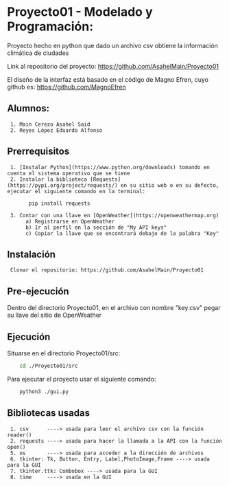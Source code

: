 # Proyecto01 - Modelado y Programación:
Proyecto hecho en python que dado un archivo csv obtiene la información climática de ciudades

Link al repositorio del proyecto: https://github.com/AsahelMain/Proyecto01

El diseño de la interfaz está basado en el código de Magno Efren, cuyo github es: https://github.com/MagnoEfren

## Alumnos:
     1. Main Cerezo Asahel Said
     2. Reyes López Eduardo Alfonso

## Prerrequisitos
     1. [Instalar Python](https://www.python.org/downloads) tomando en cuenta el sistema operativo que se tiene 
     2. Instalar la biblioteca [Requests](https://pypi.org/project/requests/) en su sitio web o en su defecto, ejecutar el siguiente comando en la terminal:

           pip install requests 

     3. Contar con una llave en [OpenWeather](https://openweathermap.org)
          a) Registrarse en OpenWeather 
          b) Ir al perfil en la sección de "My API keys"
          c) Copiar la llave que se encontrará debajo de la palabra "Key"

## Instalación
     Clonar el repositorio: https://github.com/AsahelMain/Proyecto01

## Pre-ejecución

Dentro del directorio Proyecto01, en el archivo con nombre "key.csv" pegar su llave del sitio de OpenWeather

## Ejecución

Situarse en el directorio Proyecto01/src:
```bash
    cd ./Proyecto01/src
```
Para ejecutar el proyecto usar el siguiente comando:
```bash
    python3 ./gui.py
```
## Bibliotecas usadas
     1. csv      ----> usada para leer el archivo csv con la función reader()
     2. requests ----> usada para hacer la llamada a la API con la función open()
     5. os       ----> usada para acceder a la dirección de archivos
     6. tkinter: Tk, Button, Entry, Label,PhotoImage,Frame ----> usada para la GUI
     7. tkinter.ttk: Combobox ----> usada para la GUI
     8. time     ----> usada en la GUI



